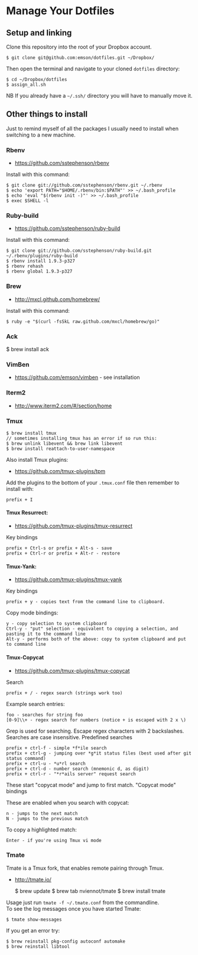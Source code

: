 # Manage Your Dotfiles

## Setup and linking

Clone this repository into the root of your Dropbox account.

    $ git clone git@github.com:emson/dotfiles.git ~/Dropbox/

Then open the terminal and navigate to your cloned `dotfiles` directory:

    $ cd ~/Dropbox/dotfiles
  	$ assign_all.sh

NB If you already have a `~/.ssh/` directory you will have to manually move it.


## Other things to install

Just to remind myself of all the packages I usually need to install when
switching to a new machine.

### Rbenv

* <https://github.com/sstephenson/rbenv>

Install with this command:

    $ git clone git://github.com/sstephenson/rbenv.git ~/.rbenv
    $ echo 'export PATH="$HOME/.rbenv/bin:$PATH"' >> ~/.bash_profile
    $ echo 'eval "$(rbenv init -)"' >> ~/.bash_profile
    $ exec $SHELL -l

### Ruby-build

* <https://github.com/sstephenson/ruby-build>

Install with this command:

    $ git clone git://github.com/sstephenson/ruby-build.git ~/.rbenv/plugins/ruby-build
    $ rbenv install 1.9.3-p327
    $ rbenv rehash
    $ rbenv global 1.9.3-p327

### Brew

* <http://mxcl.github.com/homebrew/>

Install with this command:

    $ ruby -e "$(curl -fsSkL raw.github.com/mxcl/homebrew/go)"

### Ack

   $ brew install ack

### VimBen

* <https://github.com/emson/vimben> - see installation

### Iterm2

* <http://www.iterm2.com/#/section/home>

### Tmux

    $ brew install tmux
    // sometimes installing tmux has an error if so run this:
    $ brew unlink libevent && brew link libevent
    $ brew install reattach-to-user-namespace

Also install Tmux plugins:

* <https://github.com/tmux-plugins/tpm>

Add the plugins to the bottom of your `.tmux.conf` file then remember to install with:

    prefix + I


#### Tmux Resurrect:

* <https://github.com/tmux-plugins/tmux-resurrect>

Key bindings

    prefix + Ctrl-s or prefix + Alt-s - save
    prefix + Ctrl-r or prefix + Alt-r - restore

#### Tmux-Yank:

* <https://github.com/tmux-plugins/tmux-yank>

Key bindings

    prefix + y - copies text from the command line to clipboard.

Copy mode bindings:

    y - copy selection to system clipboard
    Ctrl-y - "put" selection - equivalent to copying a selection, and pasting it to the command line
    Alt-y - performs both of the above: copy to system clipboard and put to command line

#### Tmux-Copycat

* <https://github.com/tmux-plugins/tmux-copycat>

Search

    prefix + / - regex search (strings work too)

Example search entries:

    foo - searches for string foo
    [0-9]\\+ - regex search for numbers (notice + is escaped with 2 x \)

Grep is used for searching.
Escape regex characters with 2 backslashes.
Searches are case insensitive.
Predefined searches

    prefix + ctrl-f - simple *f*ile search
    prefix + ctrl-g - jumping over *g*it status files (best used after git status command)
    prefix + ctrl-u - *u*rl search
    prefix + ctrl-d - number search (mnemonic d, as digit)
    prefix + ctrl-r - "*r*ails server" request search

These start "copycat mode" and jump to first match.
"Copycat mode" bindings

These are enabled when you search with copycat:

    n - jumps to the next match
    N - jumps to the previous match

To copy a highlighted match:

    Enter - if you're using Tmux vi mode


### Tmate

Tmate is a Tmux fork, that enables remote pairing through Tmux.

* <http://tmate.io/>

    $ brew update
    $ brew tab nviennot/tmate
    $ brew install tmate

Usage just run `tmate -f ~/.tmate.conf` from the commandline.  
To see the log messages once you have started Tmate:

    $ tmate show-messages

If you get an error try:

    $ brew reinstall pkg-config autoconf automake
    $ brew reinstall libtool


